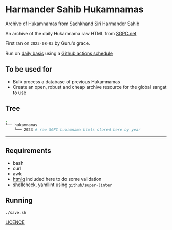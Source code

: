 # Harmander Sahib Hukamnamas

Archive of Hukamnamas from Sachkhand Siri Harmander Sahib

An archive of the daily Hukamnama raw HTML from [SGPC.net]()

First ran on `2023-08-03` by Guru's grace.

Run on [daily basis](.github/workflows/save-hukamnama.yaml) using a [Github actions schedule](https://docs.github.com/en/actions/using-workflows/events-that-trigger-workflows#schedule)

## To be used for

- Bulk process a database of previous Hukamnamas
- Create an open, robust and cheap archive resource for the global sangat to use

## Tree

```bash
.
└── hukamnamas
    └── 2023 # raw SGPC hukamnama htmls stored here by year

```

---

## Requirements

- bash
- curl
- awk
- [htmlq](https://github.com/mgdm/htmlq) included here to do some validation
- shellcheck, yamllint using `github/super-linter`

## Running

```bash
./save.sh
```

[LICENCE](LICENCE)
